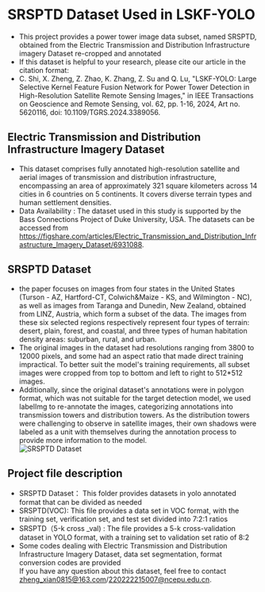 # SRSPTD Dataset Used in LSKF-YOLO
* This project provides a power tower image data subset, named SRSPTD, obtained from the Electric Transmission and Distribution Infrastructure imagery Dataset re-cropped and annotated  
* If this dataset is helpful to your research, please cite our article in the citation format:  
* C. Shi, X. Zheng, Z. Zhao, K. Zhang, Z. Su and Q. Lu, "LSKF-YOLO: Large Selective Kernel Feature Fusion Network for Power Tower Detection in High-Resolution Satellite Remote Sensing Images," in IEEE Transactions on Geoscience and Remote Sensing, vol. 62, pp. 1-16, 2024, Art no. 5620116, doi: 10.1109/TGRS.2024.3389056. 
## Electric Transmission and Distribution Infrastructure Imagery Dataset
* This dataset comprises fully annotated high-resolution satellite and aerial images of transmission and distribution infrastructure, encompassing an area of approximately 321 square kilometers  across  14  cities  in 6  countries  on  5  continents. It covers diverse terrain types and human settlement densities.   
* Data Availability : The dataset used in this study is supported by the Bass Connections Project of Duke University, USA. The datasets can be accessed from https://figshare.com/articles/Electric_Transmission_and_Distribution_Infrastructure_Imagery_Dataset/6931088.
## SRSPTD Dataset
* the paper focuses on images from four states in the United States (Turson - AZ, Hartford-CT, Colwich&Maize - KS, and Wilmington - NC), as well as images from Taranga and Dunedin, New Zealand, obtained from LINZ, Austria, which form a subset of the data. The images from these six selected regions respectively represent four types of terrain: desert, plain, forest, and coastal, and three types of human habitation density areas: suburban, rural, and urban.  
* The original images in the dataset had resolutions ranging from 3800 to 12000 pixels, and some had an aspect ratio that made direct training impractical. To better suit the model's training requirements, all subset images were cropped from top to bottom and left to right to 512*512 images.
* Additionally, since the original dataset's annotations were in polygon format, which was not suitable for the target detection model, we used labelImg to re-annotate the images, categorizing annotations into transmission towers and distribution towers. As the distribution towers were challenging to observe in satellite images, their own shadows were labeled as a unit with themselves during the annotation process to provide more information to the model.  
![SRSPTD Dataset]()
## Project file description
* SRSPTD Dataset： This folder provides datasets in yolo annotated format that can be divided as needed
* SRSPTD(VOC): This file provides a data set in VOC format, with the training set, verification set, and test set divided into 7:2:1 ratios
* SRSPTD（5-k cross _val) : The file provides a 5-k cross-validation dataset in YOLO format, with a training set to validation set ratio of 8:2
* Some codes dealing with Electric Transmission and Distribution Infrastructure Imagery Dataset, data set segmentation, format conversion codes are provided    
  If you have any question about this dataset, feel free to contact zheng_xian0815@163.com/220222215007@ncepu.edu.cn.

 
